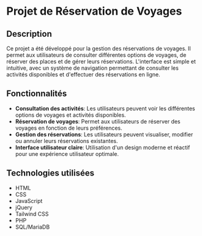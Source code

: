 # Projet de Réservation de Voyages

## Description
Ce projet a été développé pour la gestion des réservations de voyages. Il permet aux utilisateurs de consulter différentes options de voyages, de réserver des places et de gérer leurs réservations. L'interface est simple et intuitive, avec un système de navigation permettant de consulter les activités disponibles et d'effectuer des réservations en ligne.

## Fonctionnalités
- **Consultation des activités**: Les utilisateurs peuvent voir les différentes options de voyages et activités disponibles.
- **Réservation de voyages**: Permet aux utilisateurs de réserver des voyages en fonction de leurs préférences.
- **Gestion des réservations**: Les utilisateurs peuvent visualiser, modifier ou annuler leurs réservations existantes.
- **Interface utilisateur claire**: Utilisation d'un design moderne et réactif pour une expérience utilisateur optimale.

## Technologies utilisées
- HTML
- CSS
- JavaScript
- jQuery
- Tailwind CSS
- PHP
- SQL/MariaDB
